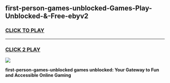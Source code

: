 
## first-person-games-unblocked-Games-Play-Unblocked-&-Free-ebyv2
<h3>
<a href="https://premium76.site?title=first-person-games-unblocked&ref=24A">CLICK TO PLAY</a></h3>
<hr>

<h3>
<a href="https://premium76.site?title=first-person-games-unblocked&ref=24A">CLICK 2 PLAY</a>
  
</h3>

<a href="https://premium76.site?title=first-person-games-unblocked&ref=24A"><img src="https://clearcache.store/games.png"></a>


**first-person-games-unblocked games unblocked: Your Gateway to Fun and Accessible Online Gaming**
